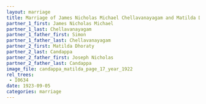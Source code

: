 ```yaml
---
layout: marriage
title: Marriage of James Nicholas Michael Chellavanayagam and Matilda Dhoraty Candappa
partner_1_first: James Nicholas Michael
partner_1_last: Chellavanayagam
partner_1_father_first: Simon
partner_1_father_last: Chellavanayagam
partner_2_first: Matilda Dhoraty
partner_2_last: Candappa
partner_2_father_first: Joseph Nicholas
partner_2_father_last: Candappa
image_file: candappa_matilda_page_17_year_1922
rel_trees:
 - I0634
date: 1923-09-05
categories: marriage
---
```


